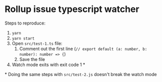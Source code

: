 # Rollup issue typescript watcher

Steps to reproduce:

1. `yarn`
1. `yarn start`
1. Open `src/test-1.ts` file:
   1. Comment out the first line (`// export default (a: number, b: number): number => {`)
   1. Save the file
1. Watch mode exits with exit code 1 \*

\* Doing the same steps with `src/test-2.js` doesn't break the watch mode
